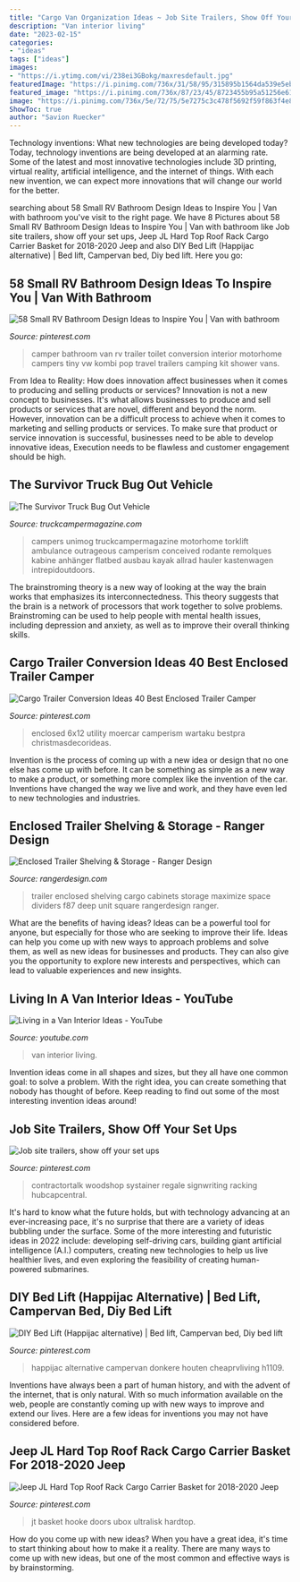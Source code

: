 ```yaml
---
title: "Cargo Van Organization Ideas ~ Job Site Trailers, Show Off Your Set Ups"
description: "Van interior living"
date: "2023-02-15"
categories:
- "ideas"
tags: ["ideas"]
images:
- "https://i.ytimg.com/vi/238ei3GBokg/maxresdefault.jpg"
featuredImage: "https://i.pinimg.com/736x/31/58/95/315895b1564da539e5eb5bf2242ba5e5.jpg"
featured_image: "https://i.pinimg.com/736x/87/23/45/8723455b95a51256e612e91a0b57942c.jpg"
image: "https://i.pinimg.com/736x/5e/72/75/5e7275c3c478f5692f59f863f4e86d75.jpg"
ShowToc: true
author: "Savion Ruecker"
---
```



Technology inventions: What new technologies are being developed today?
Today, technology inventions are being developed at an alarming rate. Some of the latest and most innovative technologies include 3D printing, virtual reality, artificial intelligence, and the internet of things. With each new invention, we can expect more innovations that will change our world for the better.

	

		
searching about 58 Small RV Bathroom Design Ideas to Inspire You | Van with bathroom you've visit to the right page. We have 8 Pictures about 58 Small RV Bathroom Design Ideas to Inspire You | Van with bathroom like Job site trailers, show off your set ups, Jeep JL Hard Top Roof Rack Cargo Carrier Basket for 2018-2020 Jeep and also DIY Bed Lift (Happijac alternative) | Bed lift, Campervan bed, Diy bed lift. Here you go:
		
    
## 58 Small RV Bathroom Design Ideas To Inspire You | Van With Bathroom

<img loading=lazy src="https://i.pinimg.com/736x/31/58/95/315895b1564da539e5eb5bf2242ba5e5.jpg" onerror="this.onerror=null;this.src='https://tse2.mm.bing.net/th?id=OIP.va83D2_qxBqj7UnYJNHYmgHaLH&amp;pid=15.1';" alt="58 Small RV Bathroom Design Ideas to Inspire You | Van with bathroom">

_Source: pinterest.com_

>camper bathroom van rv trailer toilet conversion interior motorhome campers tiny vw kombi pop travel trailers camping kit shower vans. 

	

From Idea to Reality: How does innovation affect businesses when it comes to producing and selling products or services?
Innovation is not a new concept to businesses. It's what allows businesses to produce and sell products or services that are novel, different and beyond the norm. However, innovation can be a difficult process to achieve when it comes to marketing and selling products or services. To make sure that product or service innovation is successful, businesses need to be able to develop innovative ideas, Execution needs to be flawless and customer engagement should be high.

    
## The Survivor Truck Bug Out Vehicle

<img loading=lazy src="https://www.truckcampermagazine.com/wp-content/uploads/stories/Four_Wheel_Camper/Survivor-Truck-camper-interior.jpg" onerror="this.onerror=null;this.src='https://tse4.mm.bing.net/th?id=OIP.mv_2uzbVYOPgPhRXIimXQAHaLF&amp;pid=15.1';" alt="The Survivor Truck Bug Out Vehicle">

_Source: truckcampermagazine.com_

>campers unimog truckcampermagazine motorhome torklift ambulance outrageous camperism conceived rodante remolques kabine anhänger flatbed ausbau kayak allrad hauler kastenwagen intrepidoutdoors. 

	

The brainstroming theory is a new way of looking at the way the brain works that emphasizes its interconnectedness. This theory suggests that the brain is a network of processors that work together to solve problems. Brainstroming can be used to help people with mental health issues, including depression and anxiety, as well as to improve their overall thinking skills.

    
## Cargo Trailer Conversion Ideas 40 Best Enclosed Trailer Camper

<img loading=lazy src="https://i.pinimg.com/736x/be/86/10/be8610e117e1732c47624ee2e0679423.jpg" onerror="this.onerror=null;this.src='https://tse2.mm.bing.net/th?id=OIP.C2cOuVj057rNTNkELQsSwwHaJ3&amp;pid=15.1';" alt="Cargo Trailer Conversion Ideas 40 Best Enclosed Trailer Camper">

_Source: pinterest.com_

>enclosed 6x12 utility moercar camperism wartaku bestpra christmasdecorideas. 

	

Invention is the process of coming up with a new idea or design that no one else has come up with before. It can be something as simple as a new way to make a product, or something more complex like the invention of the car. Inventions have changed the way we live and work, and they have even led to new technologies and industries.

    
## Enclosed Trailer Shelving &amp; Storage - Ranger Design

<img loading=lazy src="https://rangerdesign.com/wp-content/uploads/2013/02/Enclosed-Trailer-Shelving.jpg" onerror="this.onerror=null;this.src='https://tse4.mm.bing.net/th?id=OIP.DTHOsN9jnALl_tweev0bhAHaKt&amp;pid=15.1';" alt="Enclosed Trailer Shelving &amp; Storage - Ranger Design">

_Source: rangerdesign.com_

>trailer enclosed shelving cargo cabinets storage maximize space dividers f87 deep unit square rangerdesign ranger. 

	

What are the benefits of having ideas?
Ideas can be a powerful tool for anyone, but especially for those who are seeking to improve their life. Ideas can help you come up with new ways to approach problems and solve them, as well as new ideas for businesses and products. They can also give you the opportunity to explore new interests and perspectives, which can lead to valuable experiences and new insights.

    
## Living In A Van Interior Ideas - YouTube

<img loading=lazy src="https://i.ytimg.com/vi/238ei3GBokg/maxresdefault.jpg" onerror="this.onerror=null;this.src='https://tse3.mm.bing.net/th?id=OIP.H-MG2CjxEzUhQTBqL8wrhAHaEK&amp;pid=15.1';" alt="Living in a Van Interior Ideas - YouTube">

_Source: youtube.com_

>van interior living. 

	

Invention ideas come in all shapes and sizes, but they all have one common goal: to solve a problem. With the right idea, you can create something that nobody has thought of before. Keep reading to find out some of the most interesting invention ideas around!

    
## Job Site Trailers, Show Off Your Set Ups

<img loading=lazy src="https://i.pinimg.com/736x/5e/72/75/5e7275c3c478f5692f59f863f4e86d75.jpg" onerror="this.onerror=null;this.src='https://tse2.mm.bing.net/th?id=OIP.VC6LAdFRyHWYlYbisfF5GAAAAA&amp;pid=15.1';" alt="Job site trailers, show off your set ups">

_Source: pinterest.com_

>contractortalk woodshop systainer regale signwriting racking hubcapcentral. 

	

It's hard to know what the future holds, but with technology advancing at an ever-increasing pace, it's no surprise that there are a variety of ideas bubbling under the surface. Some of the more interesting and futuristic ideas in 2022 include: developing self-driving cars, building giant artificial intelligence (A.I.) computers, creating new technologies to help us live healthier lives, and even exploring the feasibility of creating human-powered submarines.

    
## DIY Bed Lift (Happijac Alternative) | Bed Lift, Campervan Bed, Diy Bed Lift

<img loading=lazy src="https://i.pinimg.com/736x/06/89/e0/0689e016bfc77450a40a1eb495cde9c3.jpg" onerror="this.onerror=null;this.src='https://tse4.mm.bing.net/th?id=OIP.P3ofurqR-VM8mPkXEaIOVwHaFi&amp;pid=15.1';" alt="DIY Bed Lift (Happijac alternative) | Bed lift, Campervan bed, Diy bed lift">

_Source: pinterest.com_

>happijac alternative campervan donkere houten cheaprvliving h1109. 

	

Inventions have always been a part of human history, and with the advent of the internet, that is only natural. With so much information available on the web, people are constantly coming up with new ways to improve and extend our lives. Here are a few ideas for inventions you may not have considered before.

    
## Jeep JL Hard Top Roof Rack Cargo Carrier Basket For 2018-2020 Jeep

<img loading=lazy src="https://i.pinimg.com/736x/87/23/45/8723455b95a51256e612e91a0b57942c.jpg" onerror="this.onerror=null;this.src='https://tse2.mm.bing.net/th?id=OIP.ZDXxdthWmvtcFMPBuKs8LwHaHa&amp;pid=15.1';" alt="Jeep JL Hard Top Roof Rack Cargo Carrier Basket for 2018-2020 Jeep">

_Source: pinterest.com_

>jt basket hooke doors ubox ultralisk hardtop. 

	

How do you come up with new ideas?
When you have a great idea, it's time to start thinking about how to make it a reality. There are many ways to come up with new ideas, but one of the most common and effective ways is by brainstorming.

